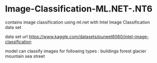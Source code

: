 # Image-Classification-ML.NET-.NT6


contains image classification using ml.net with Intel Image Classification data set 


data set url https://www.kaggle.com/datasets/puneet6060/intel-image-classification

model can classify images for following types :
buildings
forest
glacier
mountain
sea
street


